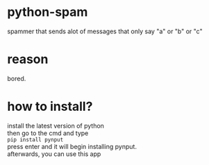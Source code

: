 # python-spam
spammer that sends alot of messages that only say "a" or "b" or "c"
# reason
bored.
# how to install?
install the latest version of python<br>
then go to the cmd and type <br>
<code>pip install pynput</code> <br>
press enter and it will begin installing pynput.<br>
afterwards, you can use this app
